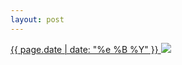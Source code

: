 ```yaml
---
layout: post
---
```


<p>
  <a href="/236">
    <time>{{ page.date | date: "%e %B %Y" }}</time>
    <img src="https://s3.amazonaws.com/life.aaronjgreenberg.com/236.jpg">
  </a>
  
</p>
